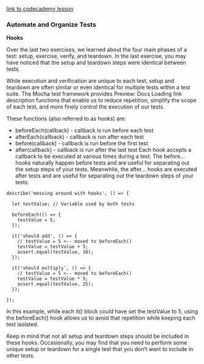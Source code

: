 [link to codecademy lesson](https://www.codecademy.com/journeys/full-stack-engineer/paths/fscj-22-front-end-development/tracks/fscj-22-javascript-testing/modules/wdcp-22-write-good-tests-with-mocha-764e85ca-0abf-4da9-91a2-43f8d593eab8/lessons/automate-organize-tests/exercises/hooks)


### Automate and Organize Tests

**Hooks**

Over the last two exercises, we learned about the four main phases of a test: setup, exercise, verify, and teardown. In the last exercise, you may have noticed that the setup and teardown steps were identical between tests.

While execution and verification are unique to each test, setup and teardown are often similar or even identical for multiple tests within a test suite. The Mocha test framework provides 
Preview: Docs Loading link description
functions
 that enable us to reduce repetition, simplify the scope of each test, and more finely control the execution of our tests.

These functions (also referred to as hooks) are:

- beforeEach(callback) - callback is run before each test
- afterEach(callback) - callback is run after each test
- before(callback) - callback is run before the first test
- after(callback) - callback is run after the last test
Each hook accepts a callback to be executed at various times during a test. The before... hooks naturally happen before tests and are useful for separating out the setup steps of your tests. Meanwhile, the after... hooks are executed after tests and are useful for separating out the teardown steps of your tests.
```
describe('messing around with hooks', () => {

  let testValue; // Variable used by both tests

  beforeEach(() => {
    testValue = 5;
  });

  it('should add', () => {
    // testValue = 5 <-- moved to beforeEach()
    testValue = testValue + 5;
    assert.equal(testValue, 10);
  });

  it('should multiply', () => {
    // testValue = 5 <-- moved to beforeEach()
    testValue = testValue * 5;
    assert.equal(testValue, 25);
  });

});
```
In this example, while each it() block could have set the testValue to 5, using the beforeEach() hook allows us to avoid that repetition while keeping each test isolated.

Keep in mind that not all setup and teardown steps should be included in these hooks. Occasionally, you may find that you need to perform some unique setup or teardown for a single test that you don’t want to include in other tests.
